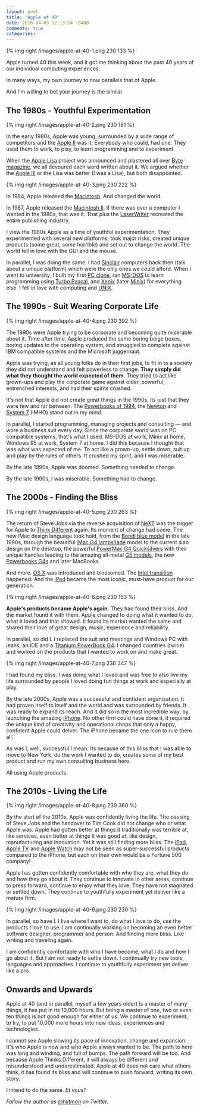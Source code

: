 ```yaml
---
layout: post
title: "Apple at 40"
date: 2016-04-03 12:13:14 -0400
comments: true
categories: 
---
```


{% img right /images/apple-at-40-1.png 230 133 %}

Apple turned 40 this week, and it got me thinking about the past 40 years of our individual computing experiences.

In many ways, my own journey to now parallels that of Apple.

And I'm willing to bet your journey is the similar.

## The 1980s - Youthful Experimentation

{% img right /images/apple-at-40-2.png 230 181 %}

In the early 1980s, Apple was young, surrounded by a wide range of competitors and the [Apple II](https://en.wikipedia.org/wiki/Apple_II) was it. Everybody who could, had one. They used them to work, to play, to learn programming and to experiment.

When the [Apple Lisa](https://en.wikipedia.org/wiki/Apple_Lisa) project was announced and plastered all over [Byte magazine](http://www.guidebookgallery.org/articles/thelisacomputersystem), we all devoured each word written about it. We argued whether the [Apple III](https://en.wikipedia.org/wiki/Apple_III) or the Lisa was better (I was a Lisa), but both disappointed.

{% img right /images/apple-at-40-3.png 230 222 %}

In 1984, Apple released the [Macintosh](http://www.aresluna.org/attached/computerhistory/articles/macintoshbytereview). And changed the world.

In 1987, Apple released the [Macintosh II](https://en.wikipedia.org/wiki/Macintosh_II). If there was ever a computer I wanted in the 1980s, that was it. That plus the [LaserWriter](https://en.wikipedia.org/wiki/LaserWriter) recreated the entire publishing industry.

I view the 1980s Apple as a time of youthful experimentation. They experimented with several new platforms, took major risks, created unique products (some great, some horrible) and set out to change the world. The world fell in love with the GUI and the mouse.

In parallel, I was doing the same. I had [Sinclair](https://en.wikipedia.org/wiki/ZX81) computers back then (talk about a unique platform) which were the only ones we could afford. When I went to university, I built my first [PC clone](https://en.wikipedia.org/wiki/IBM_PC_compatible), ran [MS-DOS](https://en.wikipedia.org/wiki/MS-DOS) to learn programming using [Turbo Pascal](https://en.wikipedia.org/wiki/Turbo_Pascal), and [Xenix](https://en.wikipedia.org/wiki/Xenix) (later [Minix](http://www.minix3.org)) for everything else. I fell in love with computing and [UNIX](http://www.opengroup.org/unix/).

## The 1990s - Suit Wearing Corporate Life

{% img right /images/apple-at-40-4.png 230 392 %}

The 1990s were Apple trying to be corporate and becoming quite miserable about it. Time after time, Apple produced the same boring beige boxes, boring updates to the operating system, and struggled to complete against IBM compatible systems and the Microsoft juggernaut.

Apple was trying, as all young folks do in their first jobs, to fit in to a society they did not understand and felt powerless to change. **They simply did what they thought the world expected of them**. They tried to act like grown-ups and play the corporate game against older, powerful, entrenched interests, and had their spirits crushed.

It's not that Apple did not create great things in the 1990s, its just that they were few and far between. The [Powerbooks of 1994](https://en.wikipedia.org/wiki/PowerBook_500_series), the [Newton](https://en.wikipedia.org/wiki/Apple_Newton) and [System 7](https://en.wikipedia.org/wiki/System_7) (IMHO) stand out in my mind.

In parallel, I started programming, managing projects and consulting — and wore a business suit every day. Since the corporate world was on PC compatible systems, that's what I used. MS-DOS at work, Minix at home, Windows 95 at work, System 7 at home. I did this because I thought that was what was expected of me. To act like a grown-up, settle down, suit up and play by the rules of others. It crushed my spirit, and I was miserable.

By the late 1990s, Apple was doomed. Something needed to change.

By the late 1990s, I was miserable. Something had to change.

## The 2000s - Finding the Bliss

{% img right /images/apple-at-40-5.png 230 263 %}

The return of Steve Jobs via the reverse acquisition of [NeXT](https://en.wikipedia.org/wiki/NeXT) was the trigger for Apple to [Think Different](https://en.wikipedia.org/wiki/Think_different) again. Its moment of change had come. The new iMac design language took hold, from the [Bondi blue model](https://en.wikipedia.org/wiki/IMac_G3) in the late 1990s, through the beautiful [iMac G4 lampshade](https://en.wikipedia.org/wiki/IMac_G4) model to the current slab design on the desktop, the powerful [PowerMac G4 Quicksilvers](https://en.wikipedia.org/wiki/Power_Mac_G4) with their unique handles leading to the amazing all-metal [G5 models](https://en.wikipedia.org/wiki/Power_Mac_G5), the new [Powerbooks G4s](https://en.wikipedia.org/wiki/PowerBook_G4) and later MacBooks. 

And more. [OS X](https://en.wikipedia.org/wiki/OS_X) was introduced and blossomed. The [Intel transition](https://en.wikipedia.org/wiki/Apple%27s_transition_to_Intel_processors) happened. And the [iPod](https://en.wikipedia.org/wiki/IPod) became the most iconic, must-have product for our generation.

{% img right /images/apple-at-40-6.png 230 163 %}

**Apple's products became Apple's again.** They had found their bliss. And the market found it with them. Apple changed to doing what it wanted to do, what it loved and that showed. It found its market wanted the same and shared their love of great design, music, experience and reliability.

In parallel, so did I. I replaced the suit and meetings and Windows PC with jeans, an IDE and a [Titanium PowerBook G4](http://hiltmon.com/blog/2012/12/31/1ghz-titanium-powerbook/). I changed countries (twice) and worked on the products that I wanted to work on and make great. 

{% img right /images/apple-at-40-7.png 230 347 %}

I had found my bliss. I was doing what I loved and was free to also live my life surrounded by people I loved doing fun things at work and especially at play.

By the late 2000s, Apple was a successful and confident organization. It had proven itself to itself and the world and was surrounded by friends. It was ready to expand its reach. And it did so in the most incredible way, by launching the amazing [iPhone](https://en.wikipedia.org/wiki/IPhone). No other firm could have done it, it required the unique kind of creativity and operational chops that only a happy, confident Apple could delver. The iPhone became the one icon to rule them all.

As was I, well, successful I mean. Its because of this bliss that I was able to move to New York, do the work I wanted to do, creates some of my best product and run my own consulting business here.

All using Apple products.

## The 2010s - Living the Life

{% img right /images/apple-at-40-8.png 230 360 %}

By the start of the 2010s, Apple was confidently living the life. The passing of Steve Jobs and the handover to Tim Cook did not change who or what Apple was. Apple had gotten better at things it traditionally was terrible at, like services, even better at things it was good at, like design, manufacturing and innovation. Yet it was still finding more bliss. The [iPad](https://en.wikipedia.org/wiki/IPad), [Apple TV](https://en.wikipedia.org/wiki/Apple_TV) and [Apple Watch](https://en.wikipedia.org/wiki/Apple_Watch) may not be seen as super-successful products compared to the iPhone, but each on their own would be a Fortune 500 company!

Apple has gotten confidently comfortable with who they are, what they do and how they go about it. They continue to innovate in other areas, continue to press forward, continue to enjoy what they love. They have not stagnated or settled down. They continue to youthfully experiment yet deliver like a mature firm.

{% img right /images/apple-at-40-9.png 230 230 %}

In parallel, so have I. I live where I want to, do what I love to do, use the products I love to use. I am continually working on becoming an even better software designer, programmer and person. And finding more bliss. Like writing and traveling again.

I am confidently comfortable with who I have become, what I do and how I go about it. But I am not ready to settle down. I continually try new tools, languages and approaches. I continue to youthfully experiment yet deliver like a pro.

## Onwards and Upwards

Apple at 40 (and in parallel, myself a few years older) is a master of many things, it has put in its 10,000 hours. But being a master of one, two or even ten things is not good enough for either of us. We continue to experiment, to try, to put 10,000 more hours into new ideas, experiences and technologies.

I cannot see Apple slowing its pace of innovation, change and expansion. It's who Apple is now and who Apple always wanted to be. The path to here was long and winding, and full of bumps. The path forward will be too. And because Apple Thinks Different, it will always be different and  misunderstood and underestimated. Apple at 40 does not care what others think, it has found its bliss and will continue to push forward, writing its own story.

I intend to do the same. *Et vous?*

*Follow the author as [@hiltmon](http://twitter.com/hiltmon) on Twitter.*